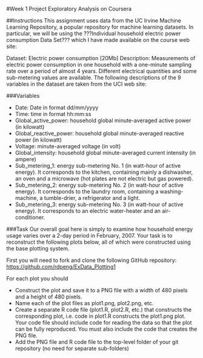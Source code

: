 #Week 1 Project Exploratory Analysis on Coursera

##Instructions
This assignment uses data from the UC Irvine Machine Learning Repository, a popular repository for machine learning datasets. In particular, we will be using the ???Individual household electric power consumption Data Set??? which I have made available on the course web site:

Dataset: Electric power consumption [20Mb]
Description: Measurements of electric power consumption in one household with a one-minute sampling rate over a period of almost 4 years. Different electrical quantities and some sub-metering values are available.
The following descriptions of the 9 variables in the dataset are taken from the UCI web site:

###Variables
 - Date: Date in format dd/mm/yyyy
 - Time: time in format hh:mm:ss
 - Global_active_power: household global minute-averaged active power (in kilowatt)
 - Global_reactive_power: household global minute-averaged reactive power (in kilowatt)
 - Voltage: minute-averaged voltage (in volt)
 - Global_intensity: household global minute-averaged current intensity (in ampere)
 - Sub_metering_1: energy sub-metering No. 1 (in watt-hour of active energy). It corresponds to the kitchen, containing mainly a dishwasher, an oven and a microwave (hot plates are not electric but gas powered).
 - Sub_metering_2: energy sub-metering No. 2 (in watt-hour of active energy). It corresponds to the laundry room, containing a washing-machine, a tumble-drier, a refrigerator and a light.
 - Sub_metering_3: energy sub-metering No. 3 (in watt-hour of active energy). It corresponds to an electric water-heater and an air-conditioner.

###Task
Our overall goal here is simply to examine how household energy usage varies over a 2-day period in February, 2007. Your task is to reconstruct the following plots below, all of which were constructed using the base plotting system.

First you will need to fork and clone the following GitHub repository: https://github.com/rdpeng/ExData_Plotting1

For each plot you should

 - Construct the plot and save it to a PNG file with a width of 480 pixels and a height of 480 pixels.
 - Name each of the plot files as plot1.png, plot2.png, etc.
 - Create a separate R code file (plot1.R, plot2.R, etc.) that constructs the corresponding plot, i.e. code in plot1.R constructs the plot1.png plot. Your code file should include code for reading the data so that the plot can be fully reproduced. You must also include the code that creates the PNG file.
 - Add the PNG file and R code file to the top-level folder of your git repository (no need for separate sub-folders)